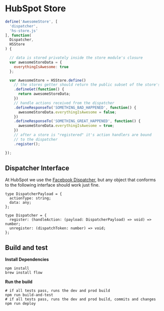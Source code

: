 # HubSpot Store

```javascript
define('AwesomeStore', [
  'dispatcher',
  'hs-store.js'
], function(
  Dispatcher,
  HSStore
) {

  // data is stored privately inside the store module's closure
  var awesomeStoreData = {
    everythingIsAwesome: true
  };

  var AwesomeStore = HSStore.define()
    // the stores getter should return the public subset of the store's data
    .defineGet(function() {
      return awesomeStoreData;
    })
    // handle actions received from the dispatcher
    .defineResponseTo('SOMETHING_BAD_HAPPENED', function() {
      awesomeStoreData.everythingIsAwesome = false;
    })
    .defineResponseTo('SOMETHING_GREAT_HAPPENED', function() {
      awesomeStoreData.everythingIsAwesome = true;
    })
    // after a store is "registered" it's action handlers are bound
    // to the dispatcher
    .register();

});
```

## Dispatcher Interface

At HubSpot we use the [Facebook Dispatcher](https://github.com/facebook/flux), but any object that conforms to the following interface should work just fine.

```
type DispatcherPayload = {
  actionType: string;
  data: any;
};

type Dispatcher = {
  register: (handleAction: (payload: DispatcherPayload) => void) => number;
  unregister: (dispatchToken: number) => void;
};
```

## Build and test

**Install Dependencies**

```
npm install
brew install flow
```

**Run the build**
```
# if all tests pass, runs the dev and prod build
npm run build-and-test
# if all tests pass, runs the dev and prod build, commits and changes
npm run deploy
```
